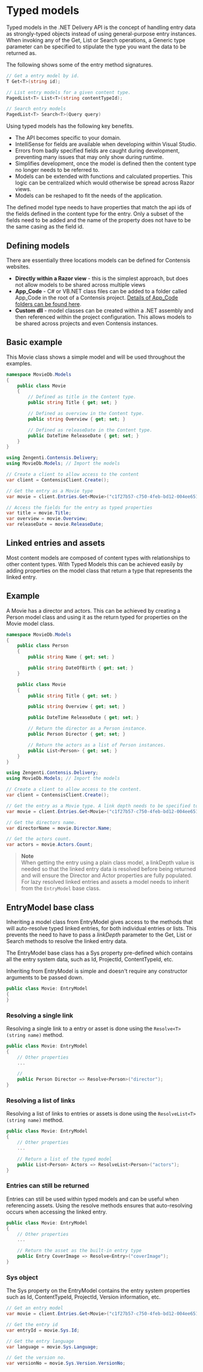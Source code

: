 # Typed models

Typed models in the .NET Delivery API is the concept of handling entry data as strongly-typed objects instead of using general-purpose entry instances. When invoking any of the Get, List or Search operations, a Generic type parameter can be specified to stipulate the type you want the data to be returned as.

The following shows some of the entry method signatures.

```cs
// Get a entry model by id.
T Get<T>(string id);

// List entry models for a given content type.
PagedList<T> List<T>(string contentTypeId);

// Search entry models
PagedList<T> Search<T>(Query query)
```

Using typed models has the following key benefits.

- The API becomes specific to your domain.
- IntelliSense for fields are available when developing within Visual Studio.
- Errors from badly specified fields are caught during development, preventing many issues that may only show during runtime.
- Simplifies development, once the model is defined then the content type no longer needs to be referred to.
- Models can be extended with functions and calculated properties. This logic can be centralized which would otherwise be spread across Razor views.
- Models can be reshaped to fit the needs of the application.

The defined model type needs to have properties that match the api ids of the fields defined in the content type for the entry. Only a subset of the fields need to be added and the name of the property does not have to be the same casing as the field id.

## Defining models

There are essentially three locations models can be defined for Contensis websites.

- **Directly within a Razor view** - this is the simplest approach, but does not allow models to be shared across multiple views
- **App_Code** - C# or VB.NET class files can be added to a folder called App_Code in the root of a Contensis project. [Details of App_Code folders can be found here](https://msdn.microsoft.com/en-us/library/t990ks23.aspx#Anchor_1).
- **Custom dll** - model classes can be created within a .NET assembly and then referenced within the project configuration. This allows models to be shared across projects and even Contensis instances.



## Basic example

This Movie class shows a simple model and will be used throughout the examples.

```cs
namespace MovieDb.Models
{
    public class Movie
    {
        // Defined as title in the Content type.
        public string Title { get; set; }

        // Defined as overview in the Content type.
        public string Overview { get; set; }

        // Defined as releaseDate in the Content type.
        public DateTime ReleaseDate { get; set; }
    }
}
```

```cs
using Zengenti.Contensis.Delivery;
using MovieDb.Models; // Import the models

// Create a client to allow access to the content
var client = ContensisClient.Create();

// Get the entry as a Movie type
var movie = client.Entries.Get<Movie>("c1f27b57-c750-4feb-bd12-004ee651e796");

// Access the fields for the entry as typed properties
var title = movie.Title;
var overview = movie.Overview;
var releaseDate = movie.ReleaseDate;
```



## Linked entries and assets

Most content models are composed of content types with relationships to other content types. With Typed Models this can be achieved easily by adding properties on the model class that return a type that represents the linked entry.

## Example
A Movie has a director and actors. This can be achieved by creating a Person model class and using it as the return typed for properties on the Movie model class.

```cs
namespace MovieDb.Models
{
    public class Person
    {
        public string Name { get; set; }

        public string DateOfBirth { get; set; }
    }

    public class Movie
    {
        public string Title { get; set; }

        public string Overview { get; set; }

        public DateTime ReleaseDate { get; set; }

        // Return the director as a Person instance.
        public Person Director { get; set; }

        // Return the actors as a list of Person instances.
        public List<Person> { get; set; }
    }
}
```

```cs
using Zengenti.Contensis.Delivery;
using MovieDb.Models; // Import the models

// Create a client to allow access to the content.
var client = ContensisClient.Create();

// Get the entry as a Movie type. A link depth needs to be specified to resolve the linked entries.
var movie = client.Entries.Get<Movie>("c1f27b57-c750-4feb-bd12-004ee651e796", language = null, linkDepth = 1);

// Get the directors name.
var directorName = movie.Director.Name;

// Get the actors count.
var actors = movie.Actors.Count;
```


> **Note**  
> When getting the entry using a plain class model, a linkDepth value is needed so that the linked entry data is resolved before being returned and will ensure the Director and Actor properties are fully populated. For lazy resolved linked entries and assets a model needs to inherit from the `EntryModel` base class.




## EntryModel base class

Inheriting a model class from EntryModel gives access to the methods that will auto-resolve typed linked entries, for both individual entries or lists. This prevents the need to have to pass a *linkDepth* parameter to the Get, List or Search methods to resolve the linked entry data.

The EntryModel base class has a Sys property pre-defined which contains all the entry system data, such as Id, ProjectId, ContentTypeId, etc.

Inheriting from EntryModel is simple and doesn't require any constructor arguments to be passed down.

```cs
public class Movie: EntryModel
{
}
```

### Resolving a single link

Resolving a single link to a entry or asset is done using the `Resolve<T>(string name)` method.

```cs
public class Movie: EntryModel
{
    // Other properties
    ...

    //
    public Person Director => Resolve<Person>("director");
}
```

### Resolving a list of links

Resolving a list of links to entries or assets is done using the `ResolveList<T>(string name)` method.

```cs
public class Movie: EntryModel
{
    // Other properties
    ...

    // Return a list of the typed model
    public List<Person> Actors => ResolveList<Person>("actors");
}
```

### Entries can still be returned

Entries can still be used within typed models and can be useful when referencing assets. Using the resolve methods ensures that auto-resolving occurs when accessing the linked entry.

```cs
public class Movie: EntryModel
{
    // Other properties
    ...

    // Return the asset as the built-in entry type
    public Entry CoverImage => Resolve<Entry>("coverImage");
}
```

### Sys object

The Sys property on the EntryModel contains the entry system properties such as Id, ContentTypeId, ProjectId, Version information, etc.

```cs
// Get an entry model
var movie = client.Entries.Get<Movie>("c1f27b57-c750-4feb-bd12-004ee651e796");

// Get the entry id
var entryId = movie.Sys.Id;

// Get the entry language
var language = movie.Sys.Language;

// Get the version no.
var versionNo = movie.Sys.Version.VersionNo;
```
